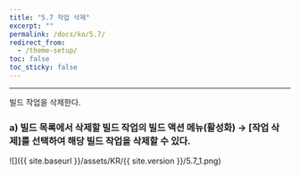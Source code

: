 ```yaml
---
title: "5.7 작업 삭제"
excerpt: ""
permalink: /docs/ko/5.7/
redirect_from:
  - /theme-setup/
toc: false
toc_sticky: false
---
```


---
빌드 작업을 삭제한다.

### a\) 빌드 목록에서 삭제할 빌드 작업의 빌드 액션 메뉴\(활성화\) → [작업 삭제]를 선택하여 해당 빌드 작업을 삭제할 수 있다.

![]({{ site.baseurl }}/assets/KR/{{ site.version }}/5.7_1.png)
